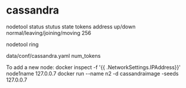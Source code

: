# cassandra

nodetool status
stutus    state                             tokens address 
up/down   normal/leaving/joining/moving     256

nodetool ring

data/conf/cassandra.yaml
num_tokens

To add a new node: 
docker inspect -f '{{ .NetworkSettings.IPAddress}}'  node1name
  127.0.0.7
docker run --name n2 -d cassandraimage -seeds 127.0.0.7
